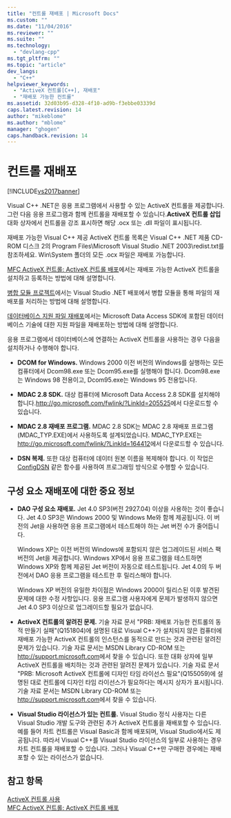 ```yaml
---
title: "컨트롤 재배포 | Microsoft Docs"
ms.custom: ""
ms.date: "11/04/2016"
ms.reviewer: ""
ms.suite: ""
ms.technology: 
  - "devlang-cpp"
ms.tgt_pltfrm: ""
ms.topic: "article"
dev_langs: 
  - "C++"
helpviewer_keywords: 
  - "ActiveX 컨트롤[C++], 재배포"
  - "재배포 가능한 컨트롤"
ms.assetid: 32d03b95-d328-4f10-ad9b-f3ebbe03339d
caps.latest.revision: 14
author: "mikeblome"
ms.author: "mblome"
manager: "ghogen"
caps.handback.revision: 14
---
```

# 컨트롤 재배포
[!INCLUDE[vs2017banner](../../assembler/inline/includes/vs2017banner.md)]

Visual C\+\+ .NET은 응용 프로그램에서 사용할 수 있는 ActiveX 컨트롤을 제공합니다. 그런 다음 응용 프로그램과 함께 컨트롤을 재배포할 수 있습니다.**ActiveX 컨트롤 삽입** 대화 상자에서 컨트롤을 강조 표시하면 해당 .ocx 또는 .dll 파일이 표시됩니다.  
  
 재배포 가능한 Visual C\+\+ 제공 ActiveX 컨트롤 목록은 Visual C\+\+ .NET 제품 CD\-ROM 디스크 2의 Program Files\\Microsoft Visual Studio .NET 2003\\redist.txt를 참조하세요. Win\\System 폴더의 모든 .ocx 파일은 재배포 가능합니다.  
  
 [MFC ActiveX 컨트롤: ActiveX 컨트롤 배포](../../mfc/mfc-activex-controls-distributing-activex-controls.md)에서는 재배포 가능한 ActiveX 컨트롤을 설치하고 등록하는 방법에 대해 설명합니다.  
  
 [병합 모듈 프로젝트](http://msdn.microsoft.com/ko-kr/e92e4f85-fba5-45ee-a432-892a956daeb9)에서는 Visual Studio .NET 배포에서 병합 모듈을 통해 파일의 재배포를 처리하는 방법에 대해 설명합니다.  
  
 [데이터베이스 지원 파일 재배포](../../ide/redistributing-database-support-files.md)에서는 Microsoft Data Access SDK에 포함된 데이터베이스 기술에 대한 지원 파일을 재배포하는 방법에 대해 설명합니다.  
  
 응용 프로그램에서 데이터베이스에 연결하는 ActiveX 컨트롤을 사용하는 경우 다음을 설치하거나 수행해야 합니다.  
  
-   **DCOM for Windows.** Windows 2000 이전 버전의 Windows를 실행하는 모든 컴퓨터에서 Dcom98.exe 또는 Dcom95.exe를 실행해야 합니다. Dcom98.exe는 Windows 98 전용이고, Dcom95.exe는 Windows 95 전용입니다.  
  
-   **MDAC 2.8 SDK.** 대상 컴퓨터에 Microsoft Data Access 2.8 SDK를 설치해야 합니다.[http:\/\/go.microsoft.com\/fwlink\/?LinkId\=205525](http://go.microsoft.com/fwlink/?LinkId=205525)에서 다운로드할 수 있습니다.  
  
-   **MDAC 2.8 재배포 프로그램.** MDAC 2.8 SDK는 MDAC 2.8 재배포 프로그램\(MDAC\_TYP.EXE\)에서 사용하도록 설계되었습니다. MDAC\_TYP.EXE는 [http:\/\/go.microsoft.com\/fwlink\/?LinkId\=164412](http://go.microsoft.com/fwlink/?LinkId=164412)에서 다운로드할 수 있습니다.  
  
-   **DSN 복제.** 또한 대상 컴퓨터에 데이터 원본 이름을 복제해야 합니다. 이 작업은 [ConfigDSN](https://msdn.microsoft.com/en-us/library/ms709275.aspx) 같은 함수를 사용하여 프로그래밍 방식으로 수행할 수 있습니다.  
  
## 구성 요소 재배포에 대한 중요 정보  
  
-   **DAO 구성 요소 재배포.** Jet 4.0 SP3\(버전 2927.04\) 이상을 사용하는 것이 좋습니다. Jet 4.0 SP3은 Windows 2000 및 Windows Me와 함께 제공됩니다. 이 버전의 Jet을 사용하면 응용 프로그램에서 테스트해야 하는 Jet 버전 수가 줄어듭니다.  
  
     Windows XP는 이전 버전의 Windows에 포함되지 않은 업그레이드된 서비스 팩 버전의 Jet을 제공합니다. Windows XP에서 응용 프로그램을 테스트하면 Windows XP와 함께 제공된 Jet 버전이 자동으로 테스트됩니다. Jet 4.0의 두 버전에서 DAO 응용 프로그램을 테스트한 후 릴리스해야 합니다.  
  
     Windows XP 버전의 유일한 차이점은 Windows 2000이 릴리스된 이후 발견된 문제에 대한 수정 사항입니다. 응용 프로그램 사용자에게 문제가 발생하지 않으면 Jet 4.0 SP3 이상으로 업그레이드할 필요가 없습니다.  
  
-   **ActiveX 컨트롤의 알려진 문제.** 기술 자료 문서 "PRB: 재배포 가능한 컨트롤의 동적 만들기 실패"\(Q151804\)에 설명된 대로 Visual C\+\+가 설치되지 않은 컴퓨터에 재배포 가능한 ActiveX 컨트롤의 인스턴스를 동적으로 만드는 것과 관련된 알려진 문제가 있습니다. 기술 자료 문서는 MSDN Library CD\-ROM 또는 [http:\/\/support.microsoft.com](http://support.microsoft.com)에서 찾을 수 있습니다. 또한 대화 상자에 일부 ActiveX 컨트롤을 배치하는 것과 관련된 알려진 문제가 있습니다. 기술 자료 문서 "PRB: Microsoft ActiveX 컨트롤에 디자인 타임 라이선스 필요"\(Q155059\)에 설명된 대로 컨트롤에 디자인 타임 라이선스가 필요하다는 메시지 상자가 표시됩니다. 기술 자료 문서는 MSDN Library CD\-ROM 또는 [http:\/\/support.microsoft.com](http://support.microsoft.com)에서 찾을 수 있습니다.  
  
-   **Visual Studio 라이선스가 있는 컨트롤.** Visual Studio 정식 사용자는 다른 Visual Studio 개발 도구와 관련된 추가 ActiveX 컨트롤을 재배포할 수 있습니다. 예를 들어 차트 컨트롤은 Visual Basic과 함께 배포되며, Visual Studio에서도 제공됩니다. 따라서 Visual C\+\+를 Visual Studio 라이선스의 일부로 사용하는 경우 차트 컨트롤을 재배포할 수 있습니다. 그러나 Visual C\+\+만 구매한 경우에는 재배포할 수 있는 라이선스가 없습니다.  
  
## 참고 항목  
 [ActiveX 컨트롤 사용](../../data/ado-rdo/using-activex-controls.md)   
 [MFC ActiveX 컨트롤: ActiveX 컨트롤 배포](../../mfc/mfc-activex-controls-distributing-activex-controls.md)